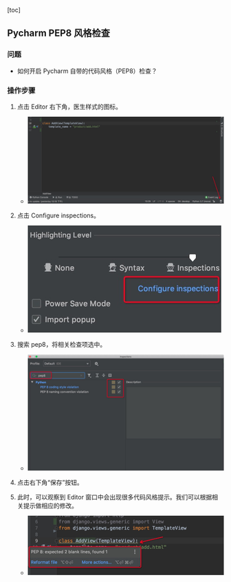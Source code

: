 [toc]

## Pycharm PEP8 风格检查

### 问题

-   如何开启 Pycharm 自带的代码风格（PEP8）检查？

### 操作步骤

1.  点击 Editor 右下角，医生样式的图标。
    -   ![image-20200829122002538](imgs/image-20200829122002538.png)

2.  点击 Configure inspections。
    -   ![image-20200829122033328](imgs/image-20200829122033328.png)
3.  搜索 pep8，将相关检查项选中。
    -   ![image-20200829122216860](imgs/image-20200829122216860.png)
4.  点击右下角“保存”按钮。
5.  此时，可以观察到 Editor 窗口中会出现很多代码风格提示。我们可以根据相关提示做相应的修改。
    -   ![image-20200829122416566](imgs/image-20200829122416566.png)